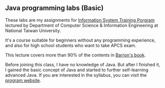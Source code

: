 ## Java programming labs (Basic)
These labs are my assignments for [Information System Training Porgram](https://train.csie.ntu.edu.tw/train/) lectured by Department of Computer Science & Information Engineering at National Taiwan University. 

It's a course suitable for beginners without any programming experience, and also for high school students who want to take APCS exam.

This lecture covers more than 90% of the contents in [Barron's book](https://www.amazon.com/AP-Computer-Science-Practice-Barrons/dp/1438012896).

Before joining this class, I have no knowledge of Java. But after I finished it, I gained the basic concept of Java and started to further self-learning advanced Java.
If you are interested in the syllabus, you can visit the [program website](https://train.csie.ntu.edu.tw/train/course.php?id=3012).
